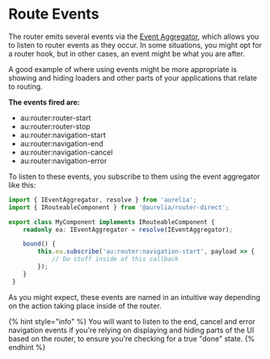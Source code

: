 # Route Events

The router emits several events via the [Event Aggregator](../getting-to-know-aurelia/event-aggregator.md), which allows you to listen to router events as they occur. In some situations, you might opt for a router hook, but in other cases, an event might be what you are after.

A good example of where using events might be more appropriate is showing and hiding loaders and other parts of your applications that relate to routing.

**The events fired are:**

* au:router:router-start
* au:router:router-stop
* au:router:navigation-start
* au:router:navigation-end
* au:router:navigation-cancel
* au:router:navigation-error

To listen to these events, you subscribe to them using the event aggregator like this:

```typescript
import { IEventAggregator, resolve } from 'aurelia';
import { IRouteableComponent } from '@aurelia/router-direct';

export class MyComponent implements IRouteableComponent {
    readonly ea: IEventAggregator = resolve(IEventAggregator);

    bound() {
        this.ea.subscribe('au:router:navigation-start', payload => {
            // Do stuff inside of this callback
        });
    }
 }
```

As you might expect, these events are named in an intuitive way depending on the action taking place inside of the router.

{% hint style="info" %}
You will want to listen to the end, cancel and error navigation events if you're relying on displaying and hiding parts of the UI based on the router, to ensure you're checking for a true "done" state.
{% endhint %}

